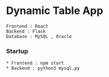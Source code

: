 # Dynamic Table App
```
Frontend : React
Backend : Flask
Database : MySQL , Oracle
```

### Startup
```
* Frontend : npm start
* Backend : python3 mysql.py
```